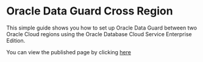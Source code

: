 # Oracle Data Guard Cross Region

This simple guide shows you how to set up Oracle Data Guard between two Oracle Cloud regions using the Oracle Database Cloud Service Enterprise Edition.

You can view the published page by clicking [here]( https://minqiaowang.github.io/oracle-sharded-database/workshops/freetier)


